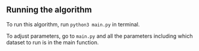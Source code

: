 ## Running the algorithm 

To run this algorithm, run `python3 main.py` in terminal. 

To adjust parameters, go to `main.py` and all the parameters 
including which dataset to run is in the main function. 
